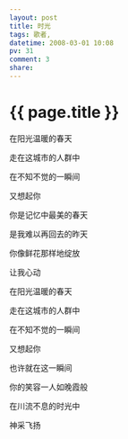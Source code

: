 ```yaml
---
layout: post
title: 时光
tags: 歌者,
datetime: 2008-03-01 10:08
pv: 31
comment: 3
share: 
---
```


{{ page.title }}
================

 <p> </p><p>在阳光温暖的春天</p><p>走在这城市的人群中</p><p>在不知不觉的一瞬间</p><p>又想起你</p><p>你是记忆中最美的春天</p><p>是我难以再回去的昨天</p><p>你像鲜花那样地绽放</p><p>让我心动</p><p>在阳光温暖的春天</p><p>走在这城市的人群中</p><p>在不知不觉的一瞬间</p><p>又想起你</p><p>也许就在这一瞬间</p><p>你的笑容一人如晚霞般</p><p>在川流不息的时光中</p><p>神采飞扬</p> 

